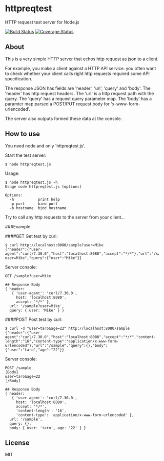 httpreqtest
===========
HTTP request test server for Node.js

[![Build Status](https://travis-ci.org/tilfin/httpreqtest.png)](https://travis-ci.org/tilfin/httpreqtest)
[![Coverage Status](https://coveralls.io/repos/tilfin/httpreqtest/badge.png?branch=master)](https://coveralls.io/r/tilfin/httpreqtest?branch=master)


About
----------
This is a very simple HTTP server that echos http request as json to a client.

For example, you make a client against a HTTP API service. you often want to check whether your client calls right http requests required some API specification.

The response JSON has fields are 'header', 'url', 'query' and 'body'.
The 'header' has http request headers. The 'url' is a http request path with the query. The 'query' has a request query parameter map. The 'body' has a paramter map parsed a POST/PUT request body for 'x-www-form-urlencoded'.

The server also outputs formed these data at the console.


How to use
----------
You need node and only 'httpreqtest.js'.

Start the test server:

    $ node httpreqtest.js

Usage:

    $ node httpreqtest.js -h
    Usage node httpreqtest.js [options]
    
    Options:
      -h           print help
      -p port      bind port
      -b hostname  bind hostname

Try to call any http requests to the server from your client...

###Example

####GET
Get test by curl:

    $ curl http://localhost:8080/sample?user=Mike
    {"header":{"user-agent":"curl/7.30.0","host":"localhost:8080","accept":"*/*"},"url":"/sample?user=Mike","query":{"user":"Mike"}}

Server console:

	GET /sample?user=Mike
	
	## Response Body
	{ header:
	   { 'user-agent': 'curl/7.30.0',
	     host: 'localhost:8080',
	     accept: '*/*' },
	  url: '/sample?user=Mike',
	  query: { user: 'Mike' } }

####POST
Post test by curl:

    $ curl -d "user=taro&age=22" http://localhost:8080/sample
    {"header":{"user-agent":"curl/7.30.0","host":"localhost:8080","accept":"*/*","content-length":"16","content-type":"application/x-www-form-urlencoded"},"url":"/sample","query":{},"body":{"user":"taro","age":"22"}}

Server console:

	POST /sample
	[Body]
	user=taro&age=22
	[/Body]
	
	## Response Body
	{ header:
	   { 'user-agent': 'curl/7.30.0',
	     host: 'localhost:8080',
	     accept: '*/*',
	     'content-length': '16',
	     'content-type': 'application/x-www-form-urlencoded' },
	  url: '/sample',
	  query: {},
	  body: { user: 'taro', age: '22' } }


License
-------
MIT

